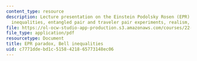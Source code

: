```yaml
---
content_type: resource
description: Lecture presentation on the Einstein Podolsky Rosen (EPR) paradox, Bell
  inequalities, entangled pair and traveler pair experiments, realism, and locality.
file: https://ol-ocw-studio-app-production.s3.amazonaws.com/courses/22-51-quantum-theory-of-radiation-interactions-fall-2012/c7771ddebd1c5158421865773148ec06_MIT22_51F12_epr_bell.pdf
file_type: application/pdf
resourcetype: Document
title: EPR paradox, Bell inequalities
uid: c7771dde-bd1c-5158-4218-65773148ec06
---
```

